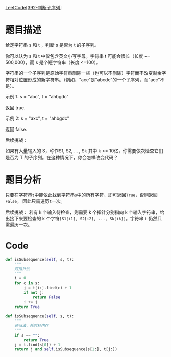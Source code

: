 [LeetCode[392-判断子序列]](https://leetcode-cn.com/problems/is-subsequence/)

# 题目描述
给定字符串 s 和 t ，判断 s 是否为 t 的子序列。

你可以认为 s 和 t 中仅包含英文小写字母。字符串 t 可能会很长（长度 ~= 500,000），而 s 是个短字符串（长度 <=100）。

字符串的一个子序列是原始字符串删除一些（也可以不删除）字符而不改变剩余字符相对位置形成的新字符串。（例如，"ace"是"abcde"的一个子序列，而"aec"不是）。

示例 1:
s = "abc", t = "ahbgdc"

返回 true.

示例 2:
s = "axc", t = "ahbgdc"

返回 false.

后续挑战 :

如果有大量输入的 S，称作S1, S2, ... , Sk 其中 k >= 10亿，你需要依次检查它们是否为 T 的子序列。在这种情况下，你会怎样改变代码？

# 题目分析
只要在字符串`t`中能依此找到字符串`s`中的所有字符，即可返回`True`，否则返回`False`。
因此只需遍历`t`一次。

后续挑战：
若有 k 个输入待检查，则需要 k 个指针分别指向 k 个输入字符串，给出接下来要检查的 k 个字符`[S1[i1], S2[i2], ..., Sk[ik]]`。字符串 `t` 仍然只需遍历一次。

# Code
```python
def isSubsequence(self, s, t):
    """
    双指针法
    """
    i = 0
    for c in s:
        j = t[i:].find(c) + 1
        if not j:
            return False
        i += j
    return True
  
def isSubsequence(self, s, t):
    """
    递归法，耗时耗内存
    """
    if s == "":
        return True
    j = t.find(s[0]) + 1
    return j and self.isSubsequence(s[1:], t[j:])
```
